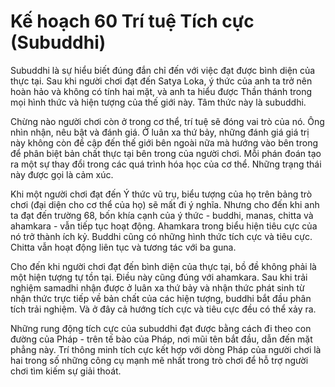 # Kế hoạch 60 Trí tuệ Tích cực (Subuddhi)

Subuddhi là sự hiểu biết đúng đắn chỉ đến với việc đạt được bình diện của thực tại. Sau khi người chơi đạt đến Satya Loka, ý thức của anh ta trở nên hoàn hảo và không có tính hai mặt, và anh ta hiểu được Thần thánh trong mọi hình thức và hiện tượng của thế giới này. Tâm thức này là subuddhi.

Chừng nào người chơi còn ở trong cơ thể, trí tuệ sẽ đóng vai trò của nó. Ông nhìn nhận, nêu bật và đánh giá. Ở luân xa thứ bảy, những đánh giá giá trị này không còn đề cập đến thế giới bên ngoài nữa mà hướng vào bên trong để phân biệt bản chất thực tại bên trong của người chơi. Mỗi phán đoán tạo ra một sự thay đổi trong các quá trình hóa học của cơ thể. Những trạng thái này được gọi là cảm xúc.

Khi một người chơi đạt đến Ý thức vũ trụ, biểu tượng của họ trên bảng trò chơi (đại diện cho cơ thể của họ) sẽ mất đi ý nghĩa. Nhưng cho đến khi anh ta đạt đến trường 68, bốn khía cạnh của ý thức - buddhi, manas, chitta và ahamkara - vẫn tiếp tục hoạt động. Ahamkara trong biểu hiện tiêu cực của nó trở thành ích kỷ. Buddhi cũng có những hình thức tích cực và tiêu cực. Chitta vẫn hoạt động liên tục và tương tác với ba guna.

Cho đến khi người chơi đạt đến bình diện của thực tại, bồ đề không phải là một hiện tượng tự tồn tại. Điều này cũng đúng với ahamkara. Sau khi trải nghiệm samadhi nhận được ở luân xa thứ bảy và nhận thức phát sinh từ nhận thức trực tiếp về bản chất của các hiện tượng, buddhi bắt đầu phân tích trải nghiệm. Và ở đây cả hướng tích cực và tiêu cực đều có thể xảy ra.

Những rung động tích cực của subuddhi đạt được bằng cách đi theo con đường của Pháp - trên tế bào của Pháp, nơi mũi tên bắt đầu, dẫn đến mặt phẳng này. Trí thông minh tích cực kết hợp với dòng Pháp của người chơi là hai trong số những công cụ mạnh mẽ nhất trong trò chơi để hỗ trợ người chơi tìm kiếm sự giải thoát.
